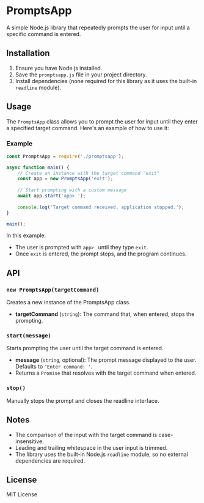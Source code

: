 # PromptsApp

A simple Node.js library that repeatedly prompts the user for input until a specific command is entered.

## Installation

1. Ensure you have Node.js installed.
2. Save the `promptsapp.js` file in your project directory.
3. Install dependencies (none required for this library as it uses the built-in `readline` module).

## Usage

The `PromptsApp` class allows you to prompt the user for input until they enter a specified target command. Here's an example of how to use it:

### Example

```javascript
const PromptsApp = require('./promptsapp');

async function main() {
    // Create an instance with the target command "exit"
    const app = new PromptsApp('exit');
    
    // Start prompting with a custom message
    await app.start('app> ');
    
    console.log('Target command received, application stopped.');
}

main();
```

In this example:
- The user is prompted with `app> ` until they type `exit`.
- Once `exit` is entered, the prompt stops, and the program continues.

## API

### `new PromptsApp(targetCommand)`

Creates a new instance of the PromptsApp class.

- **targetCommand** (`string`): The command that, when entered, stops the prompting.

### `start(message)`

Starts prompting the user until the target command is entered.

- **message** (`string`, optional): The prompt message displayed to the user. Defaults to `'Enter command: '`.
- Returns a `Promise` that resolves with the target command when entered.

### `stop()`

Manually stops the prompt and closes the readline interface.

## Notes

- The comparison of the input with the target command is case-insensitive.
- Leading and trailing whitespace in the user input is trimmed.
- The library uses the built-in Node.js `readline` module, so no external dependencies are required.

## License

MIT License
